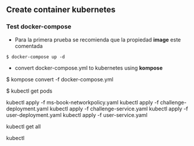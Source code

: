 ## Create container kubernetes

### Test docker-compose

- Para la primera prueba se recomienda que la propiedad **image** este comentada   

`$ docker-compose up -d`



- convert docker-compose.yml to kubernetes using **kompose**

$ kompose convert -f  docker-compose.yml



$ kubectl get pods


kubectl apply -f ms-book-networkpolicy.yaml
kubectl apply -f challenge-deployment.yaml
kubectl apply -f challenge-service.yaml
kubectl apply -f user-deployment.yaml
kubectl apply -f user-service.yaml




kubectl get all

kubectl 




